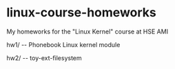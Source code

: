 # linux-course-homeworks
My homeworks for the "Linux Kernel" course at HSE AMI

hw1/ -- Phonebook Linux kernel module

hw2/ -- toy-ext-filesystem
